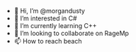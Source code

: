 - 👋 Hi, I’m @morgandusty
- 👀 I’m interested in C#
- 🌱 I’m currently learning C++
- 💞️ I’m looking to collaborate on RageMp
- 📫 How to reach beach

<!---
morgandusty/morgandusty is a ✨ special ✨ repository because its `README.md` (this file) appears on your GitHub profile.
You can click the Preview link to take a look at your changes.
--->
